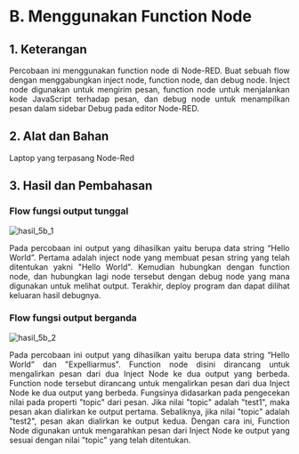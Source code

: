 # B. Menggunakan Function Node

## 1. Keterangan 

<p align="justify">Percobaan ini menggunakan function node di Node-RED. Buat sebuah flow dengan menggabungkan inject node, function node, dan debug node. Inject node digunakan untuk mengirim pesan, function node untuk menjalankan kode JavaScript terhadap pesan, dan debug node untuk menampilkan pesan dalam sidebar Debug pada editor Node-RED.


## 2. Alat dan Bahan

Laptop yang terpasang Node-Red
   
## 3. Hasil dan Pembahasan

### Flow fungsi output tunggal

![hasil_5b_1](https://github.com/milham08330/Embedded-System/assets/42812745/1278eac6-e566-4571-90e4-2b9ff475e77f)

<p align="justify">Pada percobaan ini output yang dihasilkan yaitu berupa data string “Hello World”. Pertama adalah inject node yang membuat pesan string yang telah ditentukan yakni "Hello World". Kemudian hubungkan dengan function node, dan hubungkan lagi node tersebut dengan debug node yang mana digunakan untuk melihat output. Terakhir, deploy program dan dapat dilihat keluaran hasil debugnya.

### Flow fungsi output berganda

![hasil_5b_2](https://github.com/milham08330/Embedded-System/assets/42812745/3558e9e2-2abe-4049-b264-9235d7618b60)

<p align="justify">Pada percobaan ini output yang dihasilkan yaitu berupa data string “Hello World” dan "Expelliarmus". Function node disini dirancang untuk mengalirkan pesan dari dua Inject Node ke dua output yang berbeda. Function node tersebut dirancang untuk mengalirkan pesan dari dua Inject Node ke dua output yang berbeda. Fungsinya didasarkan pada pengecekan nilai pada properti "topic" dari pesan. Jika nilai "topic" adalah "test1", maka pesan akan dialirkan ke output pertama. Sebaliknya, jika nilai "topic" adalah "test2", pesan akan dialirkan ke output kedua. Dengan cara ini, Function Node digunakan untuk mengarahkan pesan dari Inject Node ke output yang sesuai dengan nilai "topic" yang telah ditentukan.
